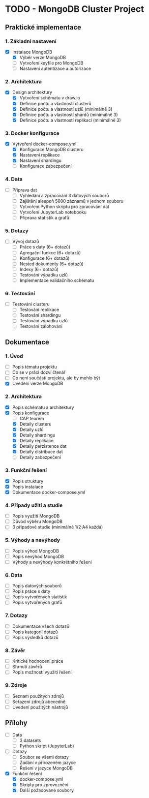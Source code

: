 # TODO - MongoDB Cluster Project

## Praktické implementace

### 1. Základní nastavení
- [x] Instalace MongoDB
  - [x] Výběr verze MongoDB
  - [ ] Vytvoření keyfile pro MongoDB
  - [ ] Nastavení autentizace a autorizace

### 2. Architektura
- [x] Design architektury
  - [x] Vytvoření schématu v draw.io
  - [x] Definice počtu a vlastností clusterů
  - [x] Definice počtu a vlastností uzlů (minimálně 3)
  - [x] Definice počtu a vlastností shardů (minimálně 3)
  - [x] Definice počtu a vlastností replikací (minimálně 3)

### 3. Docker konfigurace
- [x] Vytvoření docker-compose.yml
  - [x] Konfigurace MongoDB clusteru
  - [x] Nastavení replikace
  - [x] Nastavení shardingu
  - [ ] Konfigurace zabezpečení

### 4. Data
- [ ] Příprava dat
  - [ ] Vyhledání a zpracování 3 datových souborů
  - [ ] Zajištění alespoň 5000 záznamů v jednom souboru
  - [ ] Vytvoření Python skriptu pro zpracování dat
  - [ ] Vytvoření JupyterLab notebooku
  - [ ] Příprava statistik a grafů

### 5. Dotazy
- [ ] Vývoj dotazů
  - [ ] Práce s daty (6+ dotazů)
  - [ ] Agregační funkce (6+ dotazů)
  - [ ] Konfigurace (6+ dotazů)
  - [ ] Nested dokumenty (6+ dotazů)
  - [ ] Indexy (6+ dotazů)
  - [ ] Testování výpadku uzlů
  - [ ] Implementace validačního schématu

### 6. Testování
- [ ] Testování clusteru
  - [ ] Testování replikace
  - [ ] Testování shardingu
  - [ ] Testování výpadku uzlů
  - [ ] Testování zálohování

## Dokumentace

### 1. Úvod
- [ ] Popis tématu projektu
- [ ] Co se v práci dozví čtenář
- [ ] Co není součástí projektu, ale by mohlo být
- [x] Uvedení verze MongoDB

### 2. Architektura
- [x] Popis schématu a architektury
- [x] Popis konfigurace
  - [ ] CAP teorém
  - [x] Detaily clusteru
  - [x] Detaily uzlů
  - [x] Detaily shardingu
  - [x] Detaily replikace
  - [x] Detaily perzistence dat
  - [x] Detaily distribuce dat
  - [ ] Detaily zabezpečení

### 3. Funkční řešení
- [x] Popis struktury
- [x] Popis instalace
- [x] Dokumentace docker-compose.yml

### 4. Případy užití a studie
- [ ] Popis využití MongoDB
- [ ] Důvod výběru MongoDB
- [ ] 3 případové studie (minimálně 1/2 A4 každá)

### 5. Výhody a nevýhody
- [ ] Popis výhod MongoDB
- [ ] Popis nevýhod MongoDB
- [ ] Výhody a nevýhody konkrétního řešení

### 6. Data
- [ ] Popis datových souborů
- [ ] Popis práce s daty
- [ ] Popis vytvořených statistik
- [ ] Popis vytvořených grafů

### 7. Dotazy
- [ ] Dokumentace všech dotazů
- [ ] Popis kategorií dotazů
- [ ] Popis výsledků dotazů

### 8. Závěr
- [ ] Kritické hodnocení práce
- [ ] Shrnutí závěrů
- [ ] Popis možností využití řešení

### 9. Zdroje
- [ ] Seznam použitých zdrojů
- [ ] Seřazení zdrojů abecedně
- [ ] Uvedení použitých nástrojů

## Přílohy
- [ ] Data
  - [ ] 3 datasets
  - [ ] Python skript (JupyterLab)
- [ ] Dotazy
  - [ ] Soubor se všemi dotazy
  - [ ] Zadání v přirozeném jazyce
  - [ ] Řešení v jazyce MongoDB
- [x] Funkční řešení
  - [x] docker-compose.yml
  - [x] Skripty pro zprovoznění
  - [x] Další požadované soubory
